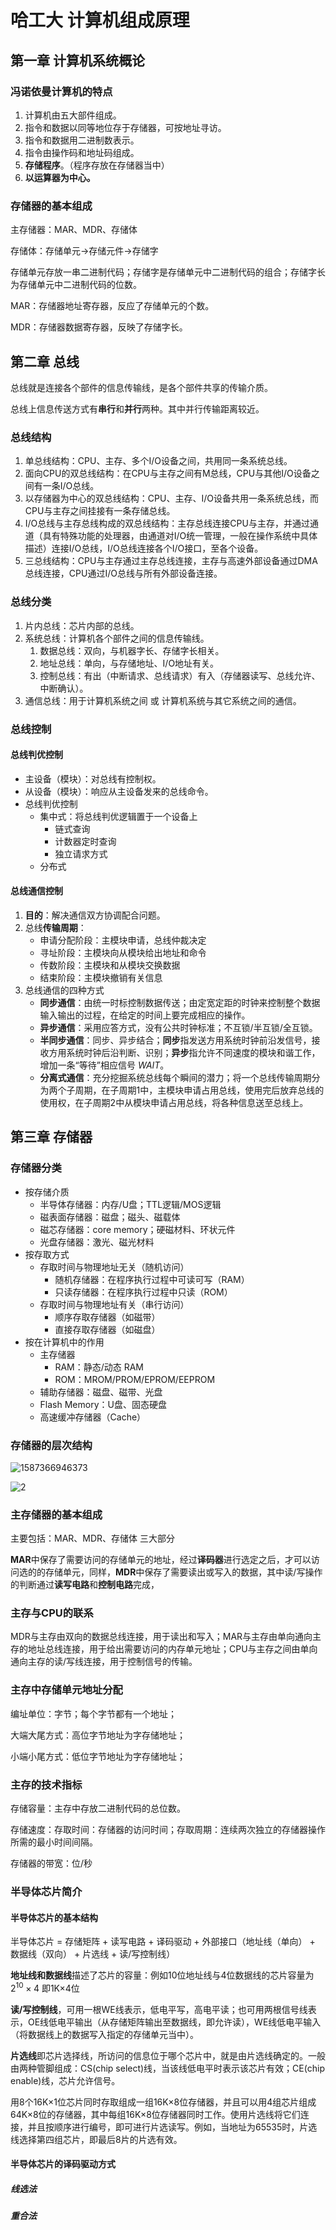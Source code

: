 # 哈工大 计算机组成原理

## 第一章 计算机系统概论

### 冯诺依曼计算机的特点

1. 计算机由五大部件组成。
2. 指令和数据以同等地位存于存储器，可按地址寻访。
3. 指令和数据用二进制数表示。
4. 指令由操作码和地址码组成。
5. **存储程序**。（程序存放在存储器当中）
6. **以运算器为中心。**

### 存储器的基本组成

主存储器：MAR、MDR、存储体

存储体：存储单元->存储元件->存储字

存储单元存放一串二进制代码；存储字是存储单元中二进制代码的组合；存储字长为存储单元中二进制代码的位数。

MAR：存储器地址寄存器，反应了存储单元的个数。

MDR：存储器数据寄存器，反映了存储字长。

## 第二章 总线

总线就是连接各个部件的信息传输线，是各个部件共享的传输介质。

总线上信息传送方式有**串行**和**并行**两种。其中并行传输距离较近。

### 总线结构

1. 单总线结构：CPU、主存、多个I/O设备之间，共用同一条系统总线。
2. 面向CPU的双总线结构：在CPU与主存之间有M总线，CPU与其他I/O设备之间有一条I/O总线。
3. 以存储器为中心的双总线结构：CPU、主存、I/O设备共用一条系统总线，而CPU与主存之间挂接有一条存储总线。
4. I/O总线与主存总线构成的双总线结构：主存总线连接CPU与主存，并通过通道（具有特殊功能的处理器，由通道对I/O统一管理，一般在操作系统中具体描述）连接I/O总线，I/O总线连接各个I/O接口，至各个设备。
5. 三总线结构：CPU与主存通过主存总线连接，主存与高速外部设备通过DMA总线连接，CPU通过I/O总线与所有外部设备连接。

### 总线分类

1. 片内总线：芯片内部的总线。
2. 系统总线：计算机各个部件之间的信息传输线。
   1. 数据总线：双向，与机器字长、存储字长相关。
   2. 地址总线：单向，与存储地址、I/O地址有关。
   3. 控制总线：有出（中断请求、总线请求）有入（存储器读写、总线允许、中断确认）。
3. 通信总线：用于计算机系统之间 或 计算机系统与其它系统之间的通信。

### 总线控制

#### 总线判优控制

- 主设备（模块）：对总线有控制权。
- 从设备（模块）：响应从主设备发来的总线命令。
- 总线判优控制
  - 集中式：将总线判优逻辑置于一个设备上
    - 链式查询
    - 计数器定时查询
    - 独立请求方式
  - 分布式

#### 总线通信控制

1. **目的**：解决通信双方协调配合问题。
2. 总线**传输周期**：
   - 申请分配阶段：主模块申请，总线仲裁决定
   - 寻址阶段：主模块向从模块给出地址和命令
   - 传数阶段：主模块和从模块交换数据
   - 结束阶段：主模块撤销有关信息
3. 总线通信的四种方式
   - **同步通信**：由统一时标控制数据传送；由定宽定距的时钟来控制整个数据输入输出的过程，在给定的时间上要完成相应的操作。
   - **异步通信**：采用应答方式，没有公共时钟标准；不互锁/半互锁/全互锁。
   - **半同步通信**：同步、异步结合；**同步**指发送方用系统时钟前沿发信号，接收方用系统时钟后沿判断、识别；**异步**指允许不同速度的模块和谐工作，增加一条“等待”相应信号 *WAIT*。
   - **分离式通信**：充分挖掘系统总线每个瞬间的潜力；将一个总线传输周期分为两个子周期，在子周期1中，主模块申请占用总线，使用完后放弃总线的使用权，在子周期2中从模块申请占用总线，将各种信息送至总线上。

## 第三章 存储器

### 存储器分类

- 按存储介质
  - 半导体存储器：内存/U盘；TTL逻辑/MOS逻辑
  - 磁表面存储器：磁盘；磁头、磁载体
  - 磁芯存储器：core memory；硬磁材料、环状元件
  - 光盘存储器：激光、磁光材料
- 按存取方式
  - 存取时间与物理地址无关（随机访问）
    - 随机存储器：在程序执行过程中可读可写（RAM）
    - 只读存储器：在程序执行过程中只读（ROM）
  - 存取时间与物理地址有关（串行访问）
    - 顺序存取存储器（如磁带）
    - 直接存取存储器（如磁盘）
- 按在计算机中的作用
  - 主存储器
    - RAM：静态/动态 RAM
    - ROM：MROM/PROM/EPROM/EEPROM
  - 辅助存储器：磁盘、磁带、光盘
  - Flash Memory：U盘、固态硬盘
  - 高速缓冲存储器（Cache）

### 存储器的层次结构

![1587366946373](../images/1587366946373.png)

 ![2](../images/2.png)

### 主存储器的基本组成

主要包括：MAR、MDR、存储体 三大部分

**MAR**中保存了需要访问的存储单元的地址，经过**译码器**进行选定之后，才可以访问选的的存储单元，同样，**MDR**中保存了需要读出或写入的数据，其中读/写操作的判断通过**读写电路**和**控制电路**完成，

### 主存与CPU的联系

MDR与主存由双向的数据总线连接，用于读出和写入；MAR与主存由单向通向主存的地址总线连接，用于给出需要访问的内存单元地址；CPU与主存之间由单向通向主存的读/写线连接，用于控制信号的传输。

### 主存中存储单元地址分配

 编址单位：字节；每个字节都有一个地址；

大端大尾方式：高位字节地址为字存储地址；

小端小尾方式：低位字节地址为字存储地址；

### 主存的技术指标

存储容量：主存中存放二进制代码的总位数。

存储速度：存取时间：存储器的访问时间；存取周期：连续两次独立的存储器操作所需的最小时间间隔。

存储器的带宽：位/秒

### 半导体芯片简介

#### 半导体芯片的基本结构

半导体芯片 = 存储矩阵 + 读写电路 + 译码驱动 + 外部接口（地址线（单向） + 数据线（双向） + 片选线 + 读/写控制线）

**地址线和数据线**描述了芯片的容量：例如10位地址线与4位数据线的芯片容量为$2^{10}×4$ 即1K×4​位

**读/写控制线**，可用一根WE线表示，低电平写，高电平读；也可用两根信号线表示，OE线低电平输出（从存储矩阵输出至数据线，即允许读），WE线低电平输入（将数据线上的数据写入指定的存储单元当中）。

**片选线**即芯片选择线，所访问的信息位于哪个芯片中，就是由片选线确定的。一般由两种管脚组成：CS(chip select)线，当该线低电平时表示该芯片有效；CE(chip enable)线，芯片允许信号。

用8个16K×1位芯片同时存取组成一组16K×8位存储器，并且可以用4组芯片组成64K×8位的存储器，其中每组16K×8位存储器同时工作。使用片选线将它们连接，并且按顺序进行编号，即可进行片选读写。例如，当地址为65535时，片选线选择第四组芯片，即最后8片的片选有效。

#### 半导体芯片的译码驱动方式

##### 线选法

##### 重合法





























